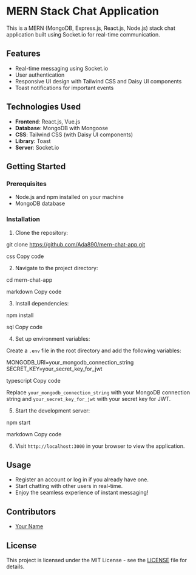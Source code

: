 # MERN Stack Chat Application

This is a MERN (MongoDB, Express.js, React.js, Node.js) stack chat application built using Socket.io for real-time communication.

## Features

- Real-time messaging using Socket.io
- User authentication
- Responsive UI design with Tailwind CSS and Daisy UI components
- Toast notifications for important events

## Technologies Used

- **Frontend**: React.js, Vue.js
- **Database**: MongoDB with Mongoose
- **CSS**: Tailwind CSS (with Daisy UI components)
- **Library**: Toast
- **Server**: Socket.io

## Getting Started

### Prerequisites

- Node.js and npm installed on your machine
- MongoDB database

### Installation

1. Clone the repository:

git clone https://github.com/Ada890/mern-chat-app.git

css
Copy code

2. Navigate to the project directory:

cd mern-chat-app

markdown
Copy code

3. Install dependencies:

npm install

sql
Copy code

4. Set up environment variables:

Create a `.env` file in the root directory and add the following variables:

MONGODB_URI=your_mongodb_connection_string
SECRET_KEY=your_secret_key_for_jwt

typescript
Copy code

Replace `your_mongodb_connection_string` with your MongoDB connection string and `your_secret_key_for_jwt` with your secret key for JWT.

5. Start the development server:

npm start

markdown
Copy code

6. Visit `http://localhost:3000` in your browser to view the application.

## Usage

- Register an account or log in if you already have one.
- Start chatting with other users in real-time.
- Enjoy the seamless experience of instant messaging!

## Contributors

- [Your Name](https://github.com/Ada890)

## License

This project is licensed under the MIT License - see the [LICENSE](LICENSE) file for details.



